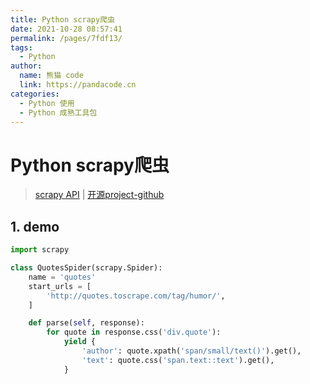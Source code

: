 ```yaml
---
title: Python scrapy爬虫
date: 2021-10-28 08:57:41
permalink: /pages/7fdf13/
tags: 
  - Python
author: 
  name: 熊猫 code
  link: https://pandacode.cn
categories: 
  - Python 使用
  - Python 成熟工具包
---
```


# Python scrapy爬虫

> [scrapy API](https://docs.scrapy.org/zh/) | [开源project-github](https://github.com/scrapy/scrapy) 

## 1. demo

```python
import scrapy

class QuotesSpider(scrapy.Spider):
    name = 'quotes'
    start_urls = [
        'http://quotes.toscrape.com/tag/humor/',
    ]

    def parse(self, response):
        for quote in response.css('div.quote'):
            yield {
                'author': quote.xpath('span/small/text()').get(),
                'text': quote.css('span.text::text').get(),
            } 
```

